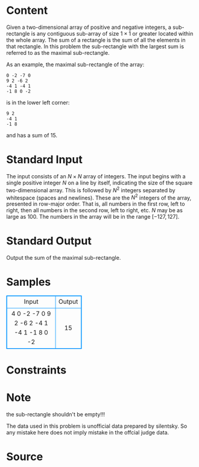 
# Content

Given a two-dimensional array of positive and negative integers, a sub-rectangle is any contiguous sub-array of size $1 \times 1$ or greater located within the whole array. The sum of a rectangle is the sum of all the elements in that rectangle. In this problem the sub-rectangle with the largest sum is referred to as the maximal sub-rectangle. 

As an example, the maximal sub-rectangle of the array: 
```
0 -2 -7 0 
9 2 -6 2 
-4 1 -4 1 
-1 8 0 -2
```
is in the lower left corner:
```
9 2 
-4 1 
-1 8
```
and has a sum of $15$.

# Standard Input

The input consists of an $N \times N$ array of integers. The input begins with a single positive integer $N$ on a line by itself, indicating the size of the square two-dimensional array. This is followed by $N^2$ integers separated by whitespace (spaces and newlines). These are the $N^2$ integers of the array, presented in row-major order. That is, all numbers in the first row, left to right, then all numbers in the second row, left to right, etc. $N$ may be as large as $100$. The numbers in the array will be in the range $[-127,127]$.

# Standard Output

Output the sum of the maximal sub-rectangle.

# Samples

<style>
        table,table tr th, table tr td { border:1px solid #0094ff; }
        table { width: 200px; min-height: 25px; line-height: 25px; text-align: center; border-collapse: collapse;}   
    </style>
<table>
	<tr>
		<td>Input</td>
		<td>Output</td>
	</tr>
<tr><td>4
0 -2 -7 0 9 2 -6 2
-4 1 -4 1 -1
8 0 -2</td><td>15</td></tr></table>


# Constraints



# Note

the sub-rectangle shouldn't be empty!!!

The data used in this problem is unofficial data prepared by silentsky. So any mistake here does not imply mistake in the offcial judge data.

# Source


